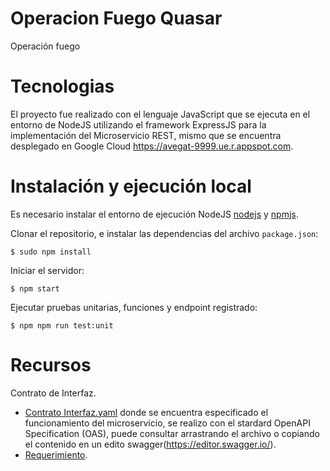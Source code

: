 # Operacion Fuego Quasar
Operación fuego

# Tecnologias
El proyecto fue realizado con el lenguaje JavaScript que se ejecuta en el entorno de NodeJS utilizando el framework ExpressJS para la 
implementación del Microservicio REST, mismo que se encuentra desplegado en Google Cloud https://avegat-9999.ue.r.appspot.com.

# Instalación y ejecución local
Es necesario instalar el entorno de ejecución NodeJS  [nodejs](https://nodejs.org/) y [npmjs](https://www.npmjs.com/).

Clonar el repositorio, e instalar las dependencias del archivo `package.json`:

    $ sudo npm install

Iniciar el servidor:

    $ npm start
    
Ejecutar pruebas unitarias, funciones y endpoint registrado:

    $ npm npm run test:unit

# Recursos
Contrato de Interfaz.
- [Contrato Interfaz.yaml](https://github.com/avegat/OperacionFuegoQuasar/blob/main/contrato_intefaz.yaml) donde se encuentra especificado el funcionamiento del microservicio, se realizo con el stardard OpenAPI Specification (OAS), puede consultar arrastrando el archivo o copiando el contenido en un edito swagger(https://editor.swagger.io/).
- [Requerimiento](https://github.com/avegat/OperacionFuegoQuasar/blob/main/OperacionFuegodeQuasar.pdf).   
